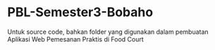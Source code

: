 # PBL-Semester3-Bobaho
Untuk source code, bahkan folder yang digunakan dalam pembuatan Aplikasi Web Pemesanan Praktis di Food Court
